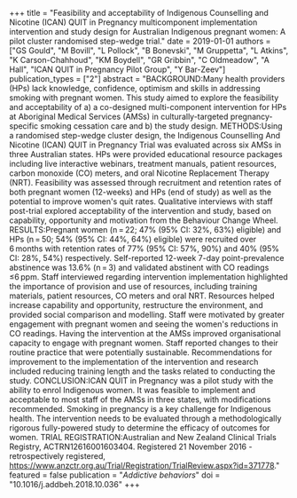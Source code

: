 +++
title = "Feasibility and acceptability of Indigenous Counselling and Nicotine (ICAN) QUIT in Pregnancy multicomponent implementation intervention and study design for Australian Indigenous pregnant women: A pilot cluster randomised step-wedge trial."
date = 2019-01-01
authors = ["GS Gould", "M Bovill", "L Pollock", "B Bonevski", "M Gruppetta", "L Atkins", "K Carson-Chahhoud", "KM Boydell", "GR Gribbin", "C Oldmeadow", "A Hall", "ICAN QUIT in Pregnancy Pilot Group", "Y Bar-Zeev"]
publication_types = ["2"]
abstract = "BACKGROUND:Many health providers (HPs) lack knowledge, confidence, optimism and skills in addressing smoking with pregnant women. This study aimed to explore the feasibility and acceptability of a) a co-designed multi-component intervention for HPs at Aboriginal Medical Services (AMSs) in culturally-targeted pregnancy-specific smoking cessation care and b) the study design. METHODS:Using a randomised step-wedge cluster design, the Indigenous Counselling And Nicotine (ICAN) QUIT in Pregnancy Trial was evaluated across six AMSs in three Australian states. HPs were provided educational resource packages including live interactive webinars, treatment manuals, patient resources, carbon monoxide (CO) meters, and oral Nicotine Replacement Therapy (NRT). Feasibility was assessed through recruitment and retention rates of both pregnant women (12-weeks) and HPs (end of study) as well as the potential to improve women's quit rates. Qualitative interviews with staff post-trial explored acceptability of the intervention and study, based on capability, opportunity and motivation from the Behaviour Change Wheel. RESULTS:Pregnant women (n = 22; 47% (95% CI: 32%, 63%) eligible) and HPs (n = 50; 54% (95% CI: 44%, 64%) eligible) were recruited over 6 months with retention rates of 77% (95% CI: 57%, 90%) and 40% (95% CI: 28%, 54%) respectively. Self-reported 12-week 7-day point-prevalence abstinence was 13.6% (n = 3) and validated abstinent with CO readings ≤6 ppm. Staff interviewed regarding intervention implementation highlighted the importance of provision and use of resources, including training materials, patient resources, CO meters and oral NRT. Resources helped increase capability and opportunity, restructure the environment, and provided social comparison and modelling. Staff were motivated by greater engagement with pregnant women and seeing the women's reductions in CO readings. Having the intervention at the AMSs improved organisational capacity to engage with pregnant women. Staff reported changes to their routine practice that were potentially sustainable. Recommendations for improvement to the implementation of the intervention and research included reducing training length and the tasks related to conducting the study. CONCLUSION:ICAN QUIT in Pregnancy was a pilot study with the ability to enrol Indigenous women. It was feasible to implement and acceptable to most staff of the AMSs in three states, with modifications recommended. Smoking in pregnancy is a key challenge for Indigenous health. The intervention needs to be evaluated through a methodologically rigorous fully-powered study to determine the efficacy of outcomes for women. TRIAL REGISTRATION:Australian and New Zealand Clinical Trials Registry, ACTRN12616001603404. Registered 21 November 2016 - retrospectively registered, https://www.anzctr.org.au/Trial/Registration/TrialReview.aspx?id=371778."
featured = false
publication = "*Addictive behaviors*"
doi = "10.1016/j.addbeh.2018.10.036"
+++

